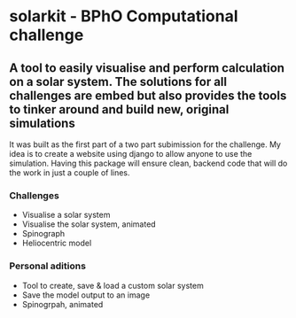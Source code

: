 # solarkit - BPhO Computational challenge
## A tool to easily visualise and perform calculation on a solar system. The solutions for all challenges are embed but also provides the tools to tinker around and build new, original simulations

It was built as the first part of a two part subimission for the challenge. My idea is to create a website using django to allow anyone to use the simulation. Having this package will ensure clean, backend code that will do the work in just a couple of lines.

### Challenges
* Visualise a solar system
* Visualise the solar system, animated
* Spinograph
* Heliocentric model

### Personal aditions
* Tool to create, save & load a custom solar system
* Save the model output to an image
* Spinogrpah, animated
